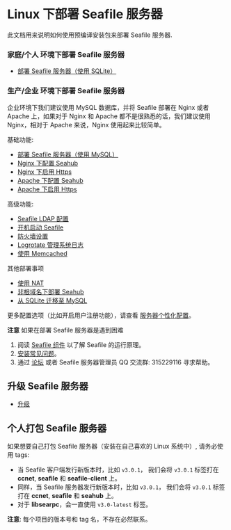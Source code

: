 # Linux 下部署 Seafile 服务器

此文档用来说明如何使用预编译安装包来部署 Seafile 服务器.

### 家庭/个人 环境下部署 Seafile 服务器

* [部署 Seafile 服务器（使用 SQLite）](using_sqlite.md)

### 生产/企业 环境下部署 Seafile 服务器

企业环境下我们建议使用 MySQL 数据库，并将 Seafile 部署在 Nginx 或者 Apache 上，如果对于 Nginx 和 Apache 都不是很熟悉的话，我们建议使用 Nginx，相对于 Apache 来说，Nginx 使用起来比较简单。

基础功能:

* [部署 Seafile 服务器（使用 MySQL）](using_mysql.md)
* [Nginx 下配置 Seahub](deploy_with_nginx.md)
* [Nginx 下启用 Https](https_with_nginx.md)
* [Apache 下配置 Seahub](deploy_with_apache.md)
* [Apache 下启用 Https](https_with_apache.md)

高级功能:

* [Seafile LDAP 配置](using_ldap.md)
* [开机启动 Seafile](start_Seafile_at_system_bootup.md)
* [防火墙设置](using_firewall.md)
* [Logrotate 管理系统日志](using_logrotate.md)
* [使用 Memcached](add_memcached.md)

其他部署事项

* [使用 NAT](deploy_Seafile_behind_NAT.md)
* [非根域名下部署 Seahub](deploy_Seahub_at_Non-root_domain.md)
* [从 SQLite 迁移至 MySQL](migrate_from_sqlite_to_mysql.md)

更多配置选项（比如开启用户注册功能），请查看 [服务器个性化配置](../config/README.md)。

**注意** 如果在部署 Seafile 服务器是遇到困难

1. 阅读 [Seafile 组件](../overview/components.md) 以了解 Seafile 的运行原理。
2. [安装常见问题](common_problems_for_setting_up_server.md)。
3. 通过 [论坛](http://bbs.seafile.com/) 或者 Seafile 服务器管理员 QQ 交流群: 315229116 寻求帮助。

## 升级 Seafile 服务器

* [升级](upgrade.md)

## 个人打包 Seafile 服务器

如果想要自己打包 Seafile 服务器（安装在自己喜欢的 Linux 系统中）, 请务必使用 tags:

* 当 Seafile 客户端发行新版本时，比如 `v3.0.1`， 我们会将 `v3.0.1` 标签打在 **ccnet**, **seafile** 和 **seafile-client** 上。
* 同样，当 Seafile 服务器发行新版本时，比如 `v3.0.1`， 我们会将 `v3.0.1` 标签打在 **ccnet**, **seafile** 和 **seahub** 上。
* 对于 **libsearpc**，会一直使用 `v3.0-latest` 标签。

**注意**: 每个项目的版本号和 tag 名，不存在必然联系。
